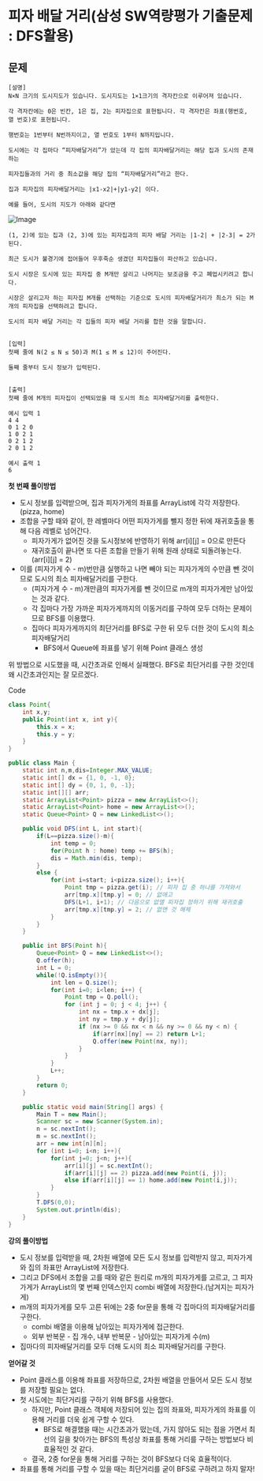 # 피자 배달 거리(삼성 SW역량평가 기출문제 : DFS활용)

## 문제
```
[설명]
N×N 크기의 도시지도가 있습니다. 도시지도는 1×1크기의 격자칸으로 이루어져 있습니다.

각 격자칸에는 0은 빈칸, 1은 집, 2는 피자집으로 표현됩니다. 각 격자칸은 좌표(행번호, 열 번호)로 표현됩니다.

행번호는 1번부터 N번까지이고, 열 번호도 1부터 N까지입니다.

도시에는 각 집마다 “피자배달거리”가 았는데 각 집의 피자배달거리는 해당 집과 도시의 존재하는

피자집들과의 거리 중 최소값을 해당 집의 “피자배달거리”라고 한다.

집과 피자집의 피자배달거리는 |x1-x2|+|y1-y2| 이다.

예를 들어, 도시의 지도가 아래와 같다면
```
![Image](https://cote.inflearn.com/public/upload/15230e4e41.jpg)
```
(1, 2)에 있는 집과 (2, 3)에 있는 피자집과의 피자 배달 거리는 |1-2| + |2-3| = 2가 된다.

최근 도시가 불경기에 접어들어 우후죽순 생겼던 피자집들이 파산하고 있습니다.

도시 시장은 도시에 있는 피자집 중 M개만 살리고 나머지는 보조금을 주고 폐업시키려고 합니다.

시장은 살리고자 하는 피자집 M개를 선택하는 기준으로 도시의 피자배달거리가 최소가 되는 M개의 피자집을 선택하려고 합니다.

도시의 피자 배달 거리는 각 집들의 피자 배달 거리를 합한 것을 말합니다.


[입력]
첫째 줄에 N(2 ≤ N ≤ 50)과 M(1 ≤ M ≤ 12)이 주어진다.

둘째 줄부터 도시 정보가 입력된다.


[출력]
첫째 줄에 M개의 피자집이 선택되었을 때 도시의 최소 피자배달거리를 출력한다.
```
```
예시 입력 1 
4 4
0 1 2 0
1 0 2 1
0 2 1 2
2 0 1 2

예시 출력 1
6
```

**첫 번째 풀이방법**
- 도시 정보를 입력받으며, 집과 피자가게의 좌표를 ArrayList에 각각 저장한다.(pizza, home)
- 조합을 구할 때와 같이, 한 레벨마다 어떤 피자가게를 뺄지 정한 뒤에 재귀호출을 통해 다음 레벨로 넘어간다.
  - 피자가게가 없어진 것을 도시정보에 반영하기 위해 arr[i][j] = 0으로 만든다
  - 재귀호출이 끝나면 또 다른 조합을 만들기 위해 원래 상태로 되돌려놓는다. (arr[i][j] = 2)
- 이를 (피자가게 수 - m)번만큼 실행하고 나면 빼야 되는 피자가게의 수만큼 뺀 것이므로 도시의 최소 피자배달거리를 구한다.
    - (피자가게 수 - m)개만큼의 피자가게를 뺀 것이므로 m개의 피자가게만 남아있는 것과 같다.
    - 각 집마다 가장 가까운 피자가게까지의 이동거리를 구하여 모두 더하는 문제이므로 BFS를 이용했다.
    - 집마다 피자가게까지의 최단거리를 BFS로 구한 뒤 모두 더한 것이 도시의 최소 피자배달거리
      - BFS에서 Queue에 좌표를 넣기 위해 Point 클래스 생성

위 방법으로 시도했을 때, 시간초과로 인해서 실패했다. BFS로 최단거리를 구한 것인데 왜 시간초과인지는 잘 모르겠다.

Code
```java
class Point{
    int x,y;
    public Point(int x, int y){
        this.x = x;
        this.y = y;
    }
}

public class Main {
    static int n,m,dis=Integer.MAX_VALUE;
    static int[] dx = {1, 0, -1, 0};
    static int[] dy = {0, 1, 0, -1};
    static int[][] arr;
    static ArrayList<Point> pizza = new ArrayList<>();
    static ArrayList<Point> home = new ArrayList<>();
    static Queue<Point> Q = new LinkedList<>();

    public void DFS(int L, int start){
        if(L==pizza.size()-m){
            int temp = 0;
            for(Point h : home) temp += BFS(h);
            dis = Math.min(dis, temp);
        }
        else {
            for(int i=start; i<pizza.size(); i++){
                Point tmp = pizza.get(i); // 피자 집 중 하나를 가져와서
                arr[tmp.x][tmp.y] = 0; // 없애고
                DFS(L+1, i+1); // 다음으로 없앨 피자집 정하기 위해 재귀호출
                arr[tmp.x][tmp.y] = 2; // 없앤 것 해제
            }
        }
    }

    public int BFS(Point h){
        Queue<Point> Q = new LinkedList<>();
        Q.offer(h);
        int L = 0;
        while(!Q.isEmpty()){
            int len = Q.size();
            for(int i=0; i<len; i++) {
                Point tmp = Q.poll();
                for (int j = 0; j < 4; j++) {
                    int nx = tmp.x + dx[j];
                    int ny = tmp.y + dy[j];
                    if (nx >= 0 && nx < n && ny >= 0 && ny < n) {
                        if(arr[nx][ny] == 2) return L+1;
                        Q.offer(new Point(nx, ny));
                    }
                }
            }
            L++;
        }
        return 0;
    }

    public static void main(String[] args) {
        Main T = new Main();
        Scanner sc = new Scanner(System.in);
        n = sc.nextInt();
        m = sc.nextInt();
        arr = new int[n][n];
        for (int i=0; i<n; i++){
            for(int j=0; j<n; j++){
                arr[i][j] = sc.nextInt();
                if(arr[i][j] == 2) pizza.add(new Point(i, j));
                else if(arr[i][j] == 1) home.add(new Point(i,j));
            }
        }
        T.DFS(0,0);
        System.out.println(dis);
    }
}
```

**강의 풀이방법**
- 도시 정보를 입력받을 때, 2차원 배열에 모든 도시 정보를 입력받지 않고, 피자가게와 집의 좌표만 ArrayList에 저장한다.
- 그리고 DFS에서 조합을 고를 때와 같은 원리로 m개의 피자가게를 고르고, 그 피자가게가 ArrayList의 몇 번째 인덱스인지 combi 배열에 저장한다.(남겨지는 피자가게)
- m개의 피자가게를 모두 고른 뒤에는 2중 for문을 통해 각 집마다의 피자배달거리를 구한다.
  - combi 배열을 이용해 남아있는 피자가게에 접근한다.
  - 외부 반복문 - 집 개수, 내부 반복문 - 남아있는 피자가게 수(m)
- 집마다의 피자배달거리를 모두 더해 도시의 최소 피자배달거리를 구한다.

**얻어갈 것**
- Point 클래스를 이용해 좌표를 저장하므로, 2차원 배열을 만들어서 모든 도시 정보를 저장할 필요는 없다.
- 첫 시도에는 최단거리를 구하기 위해 BFS를 사용했다.
  - 하지만, Point 클래스 객체에 저장되어 있는 집의 좌표와, 피자가게의 좌표를 이용해 거리를 더욱 쉽게 구할 수 있다.
    - BFS로 해결했을 때는 시간초과가 떴는데, 가지 않아도 되는 점을 가면서 최선의 길을 찾아가는 BFS의 특성상 좌표를 통해 거리를 구하는 방법보다 비효율적인 것 같다.
  - 결국, 2중 for문을 통해 거리를 구하는 것이 BFS보다 더욱 효율적이다.
- 좌표를 통해 거리를 구할 수 있을 때는 최단거리를 굳이 BFS로 구하려고 하지 말자!
